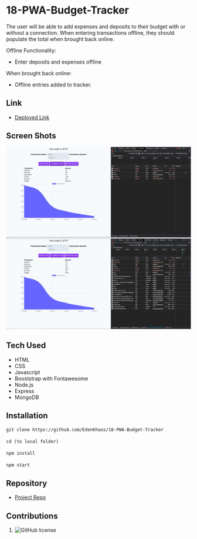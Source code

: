 # 18-PWA-Budget-Tracker
The user will be able to add expenses and deposits to their budget with or without a connection. When entering transactions offline, they should populate the total when brought back online.

Offline Functionality:

  * Enter deposits and expenses offline

When brought back online:

  * Offline entries added to tracker.
## Link

 - [Deployed Link](https://budget-tracker19.herokuapp.com/)

## Screen Shots
![home](https://github.com/EdenKhaos/18-PWA-Budget-Tracker/blob/main/public/images/offline.JPG)
![home](https://github.com/EdenKhaos/18-PWA-Budget-Tracker/blob/main/public/images/online.JPG)
## Tech Used
- HTML
- CSS
- Javascript
- Booststrap with Fontawesome
- Node.js
- Express
- MongoDB

## Installation
```
git clone https://github.com/EdenKhaos/18-PWA-Budget-Tracker

cd (to local folder)

npm install

npm start
```
## Repository

  - [Project Repo](https://github.com/EdenKhaos/18-PWA-Budget-Tracker.git)

## Contributions
1. ![GitHub license](https://img.shields.io/badge/Made%20by-%40EdenKhaos-orange)

